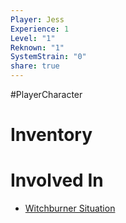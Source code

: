```yaml
---  
Player: Jess  
Experience: 1  
Level: "1"  
Reknown: "1"  
SystemStrain: "0"  
share: true  
---  
```

#PlayerCharacter   
  
  
# Inventory  
  
# Involved In  
- [Witchburner Situation](Witchburner%20Situation.md)  

